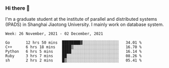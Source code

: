 ### Hi there 👋

I'm a graduate student at the institute of parallel and distributed systems (IPADS) in Shanghai Jiaotong University. I mainly work on database system.

<!--START_SECTION:waka-->
```text
Week: 26 November, 2021 - 02 December, 2021

Go       12 hrs 50 mins  ████████▓░░░░░░░░░░░░░░░░   34.01 % 
C++      6 hrs 18 mins   ████▒░░░░░░░░░░░░░░░░░░░░   16.70 % 
Python   6 hrs 5 mins    ████░░░░░░░░░░░░░░░░░░░░░   16.14 % 
Ruby     3 hrs 7 mins    ██░░░░░░░░░░░░░░░░░░░░░░░   08.26 % 
sh       2 hrs 2 mins    █▒░░░░░░░░░░░░░░░░░░░░░░░   05.41 % 
```
<!--END_SECTION:waka-->

<!--
**yqmmm/yqmmm** is a ✨ _special_ ✨ repository because its `README.md` (this file) appears on your GitHub profile.

Here are some ideas to get you started:

- 🔭 I’m currently working on ...
- 🌱 I’m currently learning ...
- 👯 I’m looking to collaborate on ...
- 🤔 I’m looking for help with ...
- 💬 Ask me about ...
- 📫 How to reach me: ...
- 😄 Pronouns: ...
- ⚡ Fun fact: ...
-->
